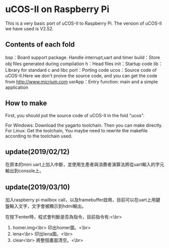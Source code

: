 # uCOS-II on Raspberry Pi

This is a very basic port of uCOS-II to Raspberry Pi. The version of uCOS-II we have used is V2.52.  

## Contents of each fold

bsp：Board support package. Handle interrupt,uart and timer
build：Store obj files generated during compilation
h：Head files
init：Startup code
lib：Library for standard c and libc 
port：Porting code 
ucos：Source code of uCOS-II.Here we don't proive the source code, and you can get the code from http://www.micrium.com
usrApp：Entry function: main and a simple application


## How to make
First, you should put the source code of uCOS-II in the fold "ucos".

For Windows: Download the yagarto toolchain. Then you can make directly.
For Linux: Get the toolchain, You maybe need to rewrite the makefile according to the toolchain used.

## update(2019/02/12)
在原本的mini uart上加入中斷，並使用生產者與消費者演算法將從uart輸入的字元輸出到console上。

## update(2019/03/10)
加入raspberry pi mailbox call，以及framebuffer啟用，目前可以在uart上用鍵盤輸入文字，文字會被顯示到hdmi輸出。

在按下enter時，程式會判斷是否為指令，目前指令有:<\br>
1. homer.img<\br>
印出homer圖。<\br>
2. lena<\br>
印出lena圖。<\br>
3. clear<\br>
將整個畫面清空。<\br>

